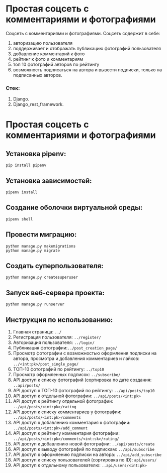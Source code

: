 # Простая соцсеть с комментариями и фотографиями

Соцсеть с комментариями и фотографиями.
Соцсеть содержит в себе:
1. авторизацию пользователя
2. поддерживает и отображать публикацию фотографий пользователя
3. добавление комментарий к фото
4. рейтинг к фото и комментариям
5. топ 10 фотографий авторов по рейтингу
6. возможность подписаться на автора и вывести подписки, только на подписанных авторов. 

### Стек: 
1. Django.
2. Django_rest_framework.
# Простая соцсеть с комментариями и фотографиями
## Установка pipenv:

```
pip install pipenv
```

## Установка зависимостей:

```
pipenv install
```

## Создание оболочки виртуальной среды:

```
pipenv shell
```
## Провести миграцию:

```
python manage.py makemigrations
python manage.py migrate
```

## Создать суперпользователя:

```
python manage.py createsuperuser
```

## Запуск веб-сервера проекта:

```
python manage.py runserver
```

## Инструкция по использованию:

1. Главная страница: ```../```
2. Регистрация пользователя: ```../register/```
3. Авторизация пользователя: ``../login/``
4. Публикация фотографии:```../post_creation_page/```
5. Просмотр фотографии с возможностью оформления подписки на автора, просмотра и добавления комментариев и лайков: ```../<int:pk>/post_single_page/```
6. ТОП-10 фотографий по рейтингу: ```../top10```
7. Просмотр оформленных подписок: ```../subscribe/```
8. API доступ к списку фотографий (сортировка по дате создания: ```..api/posts/```
9. API доступ к ТОП-10 фотографий по рейтингу: ```../api/posts/top10```
10. API доступ к отдельной фотографии: ```../api/posts/<int:pk>```
11. API доступ к рейтингу отдельной фотографии: ```../api/posts/<int:pk>/rating```
12. API доступ к списку комментариев у фотографии: ```../api/posts/<int:pk>/comments```
13. API доступ к добавлению комментария к фотографии: ```../api/posts/<int:pk>/add_comment```
14. API доступ к рейтингу комментария фотографии: ```../api/posts/<int:pk>/comments/<int:sk>/rating/```
15. API доступ к добавлению новой фотографии: ```../api/posts/create```
16. API доступ к выводу фотографий по подпискам: ```../api/subscribe```
17. API доступ к оформлению подписки на автора: ```../api/add_subscribe```
18. API доступ к списку пользователей (сортировка по ID): ```api/users/```
19. API доступ к отдельному пользователю: ```..api/users/<int:pk>```
